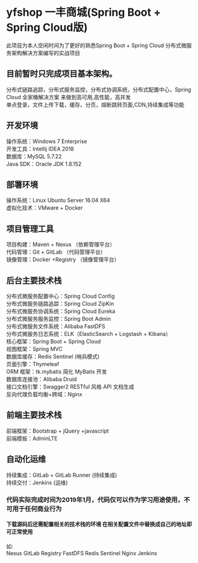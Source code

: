 # yfshop 一丰商城(Spring Boot + Spring Cloud版)
此项目为本人空闲时间为了更好的熟悉Spring Boot + Spring Cloud 分布式微服务架构解决方案编写的实战项目  
## 目前暂时只完成项目基本架构。
分布式链路追踪，分布式服务监控，分布式协调系统，分布式配置中心，Spring Cloud 全家桶解决方案 来做到高可用,高性能，高并发   
单点登录，文件上传下载，缓存，分页，熔断跳转页面,CDN,持续集成等功能   

## 开发环境    
操作系统：Windows 7 Enterprise  
开发工具：Intellij IDEA 2018  
数据库：MySQL 5.7.22  
Java SDK：Oracle JDK 1.8.152  
## 部署环境  
操作系统：Linux Ubuntu Server 16.04 X64   
虚拟化技术：VMware + Docker   
## 项目管理工具
项目构建：Maven + Nexus    （依赖管理平台）  
代码管理：Git + GitLab     （代码管理平台）  
镜像管理：Docker +Registry （镜像管理平台）  
## 后台主要技术栈  
分布式微服务配置中心：Spring Cloud Config  
分布式微服务链路追踪：Spring Cloud ZipKin    
分布式微服务协调系统：Spring Cloud Eureka  
分布式微服务服务监控：Spring Boot Admin   
分布式微服务文件系统：Alibaba FastDFS  
分布式微服务日志系统：ELK（ElasticSearch + Logstash + Kibana）  
核心框架：Spring Boot + Spring Cloud   
视图框架：Spring MVC  
数据库缓存：Redis Sentinel   (哨兵模式)  
页面引擎：Thymeleaf  
ORM 框架：tk.mybatis 简化 MyBatis 开发  
数据库连接池：Alibaba Druid  
接口文档引擎：Swagger2 RESTful 风格 API 文档生成  
反向代理负载均衡+跨域：Nginx  
## 前端主要技术栈     
前端框架：Bootstrap + jQuery +javascript   
前端模板：AdminLTE  
## 自动化运维  
持续集成：GitLab + GitLab Runner  (持续集成)  
持续交付：Jenkins                 (运维)    

### 代码实际完成时间为2019年1月，代码仅可以作为学习用途使用，不可用于任何商业行为 
#### 下载源码后还需配置相关的技术栈的环境 在相关配置文件中替换成自己的地址即可正常使用  
如:  
Nexus     GitLab     Registry     FastDFS     Redis     Sentinel     Nginx     Jenkins
